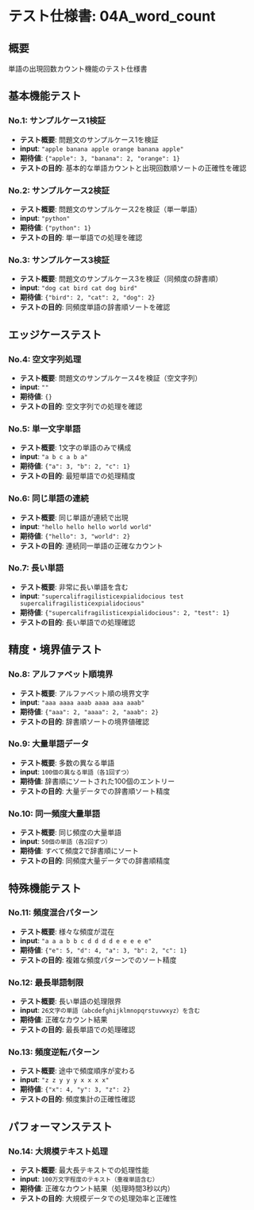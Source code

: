 # テスト仕様書: 04A_word_count

## 概要
単語の出現回数カウント機能のテスト仕様書

## 基本機能テスト

### No.1: サンプルケース1検証
- **テスト概要**: 問題文のサンプルケース1を検証
- **input**: `"apple banana apple orange banana apple"`
- **期待値**: `{"apple": 3, "banana": 2, "orange": 1}`
- **テストの目的**: 基本的な単語カウントと出現回数順ソートの正確性を確認

### No.2: サンプルケース2検証
- **テスト概要**: 問題文のサンプルケース2を検証（単一単語）
- **input**: `"python"`
- **期待値**: `{"python": 1}`
- **テストの目的**: 単一単語での処理を確認

### No.3: サンプルケース3検証
- **テスト概要**: 問題文のサンプルケース3を検証（同頻度の辞書順）
- **input**: `"dog cat bird cat dog bird"`
- **期待値**: `{"bird": 2, "cat": 2, "dog": 2}`
- **テストの目的**: 同頻度単語の辞書順ソートを確認

## エッジケーステスト

### No.4: 空文字列処理
- **テスト概要**: 問題文のサンプルケース4を検証（空文字列）
- **input**: `""`
- **期待値**: `{}`
- **テストの目的**: 空文字列での処理を確認

### No.5: 単一文字単語
- **テスト概要**: 1文字の単語のみで構成
- **input**: `"a b c a b a"`
- **期待値**: `{"a": 3, "b": 2, "c": 1}`
- **テストの目的**: 最短単語での処理精度

### No.6: 同じ単語の連続
- **テスト概要**: 同じ単語が連続で出現
- **input**: `"hello hello hello world world"`
- **期待値**: `{"hello": 3, "world": 2}`
- **テストの目的**: 連続同一単語の正確なカウント

### No.7: 長い単語
- **テスト概要**: 非常に長い単語を含む
- **input**: `"supercalifragilisticexpialidocious test supercalifragilisticexpialidocious"`
- **期待値**: `{"supercalifragilisticexpialidocious": 2, "test": 1}`
- **テストの目的**: 長い単語での処理確認

## 精度・境界値テスト

### No.8: アルファベット順境界
- **テスト概要**: アルファベット順の境界文字
- **input**: `"aaa aaaa aaab aaaa aaa aaab"`
- **期待値**: `{"aaa": 2, "aaaa": 2, "aaab": 2}`
- **テストの目的**: 辞書順ソートの境界値確認

### No.9: 大量単語データ
- **テスト概要**: 多数の異なる単語
- **input**: `100個の異なる単語（各1回ずつ）`
- **期待値**: 辞書順にソートされた100個のエントリー
- **テストの目的**: 大量データでの辞書順ソート精度

### No.10: 同一頻度大量単語
- **テスト概要**: 同じ頻度の大量単語
- **input**: `50個の単語（各2回ずつ）`
- **期待値**: すべて頻度2で辞書順にソート
- **テストの目的**: 同頻度大量データでの辞書順精度

## 特殊機能テスト

### No.11: 頻度混合パターン
- **テスト概要**: 様々な頻度が混在
- **input**: `"a a a b b c d d d d e e e e e"`
- **期待値**: `{"e": 5, "d": 4, "a": 3, "b": 2, "c": 1}`
- **テストの目的**: 複雑な頻度パターンでのソート精度

### No.12: 最長単語制限
- **テスト概要**: 長い単語の処理限界
- **input**: `26文字の単語（abcdefghijklmnopqrstuvwxyz）を含む`
- **期待値**: 正確なカウント結果
- **テストの目的**: 最長単語での処理確認

### No.13: 頻度逆転パターン
- **テスト概要**: 途中で頻度順序が変わる
- **input**: `"z z y y y x x x x"`
- **期待値**: `{"x": 4, "y": 3, "z": 2}`
- **テストの目的**: 頻度集計の正確性確認

## パフォーマンステスト

### No.14: 大規模テキスト処理
- **テスト概要**: 最大長テキストでの処理性能
- **input**: `100万文字程度のテキスト（重複単語含む）`
- **期待値**: 正確なカウント結果（処理時間3秒以内）
- **テストの目的**: 大規模データでの処理効率と正確性